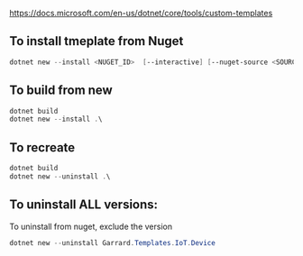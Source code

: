 https://docs.microsoft.com/en-us/dotnet/core/tools/custom-templates

## To install tmeplate from Nuget

```powershell
dotnet new --install <NUGET_ID>  [--interactive] [--nuget-source <SOURCE>]
```

## To build from new

```powershell
dotnet build
dotnet new --install .\
```

## To recreate 

```powershell
dotnet build
dotnet new --uninstall .\
```

## To uninstall ALL versions:

To uninstall from nuget, exclude the version
```powershell
dotnet new --uninstall Garrard.Templates.IoT.Device
```